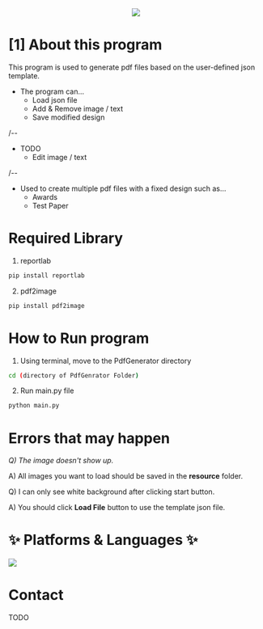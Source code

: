 <div align=center>
	<img src="https://capsule-render.vercel.app/api?type=waving&color=auto&height=200&section=header&text=Pdf Generator&fontSize=90" />
</div>

# [1] About this program

This program is used to generate pdf files based on the user-defined json template.

* The program can...
    * Load json file
    * Add & Remove image / text
    * Save modified design

/--

* TODO
    * Edit image / text

/--
* Used to create multiple pdf files with a fixed design such as...
    * Awards
    * Test Paper



# Required Library
1) reportlab
```bash
pip install reportlab
```
2) pdf2image
```bash
pip install pdf2image
```

# How to Run program
1) Using terminal, move to the PdfGenerator directory
```bash
cd (directory of PdfGenrator Folder)
```
2) Run main.py file
```bash
python main.py
```
# Errors that may happen
*Q) The image doesn't show up.*

A) All images you want to load should be saved in the **resource** folder.

Q) I can only see white background after clicking start button.

A) You should click **Load File** button to use the template json file.

# ✨ Platforms & Languages ✨

<img src="https://img.shields.io/badge/Python-002323?style=flat&logo=Python&logoColor=red"/>


# Contact
TODO